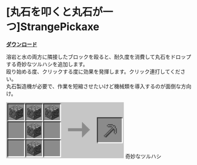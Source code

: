 # [丸石を叩くと丸石が一つ]StrangePickaxe

[**ダウンロード**](https://github.com/eyeq/mod-1.11.2-StrangePickaxe/releases/download/1.0/1.11.2-StrangePickaxe-1.0.jar)

溶岩と水の両方に隣接したブロックを殴ると、耐久度を消費して丸石をドロップする奇妙なツルハシを追加します。  
殴り始める度、クリックする度に効果を発揮します。クリック連打してください。  
丸石製造機が必要で、作業を短縮させたいけど機械類を導入するのが面倒な方向け。  

<img src="https://github.com/eyeq/mod-1.11.2-StrangePickaxe/blob/master/screenshots/pickaxe.png" width="320px">  
奇妙なツルハシ
